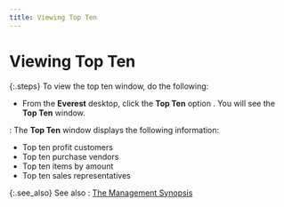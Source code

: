 ```yaml
---
title: Viewing Top Ten
---
```


# Viewing Top Ten


{:.steps}
To view the top ten window, do the following:

- From the **Everest** desktop, click the **Top 
 Ten** option . You will see the **Top 
 Ten** window.

: The **Top Ten**  window displays the following information:

- Top ten profit  customers
- Top ten purchase  vendors
- Top ten items  by amount
- Top ten sales  representatives



{:.see_also}
See also
: [The Management  Synopsis]({{site.wwe_baseurl}}/everest-client/main-window/management-synopsis/the_management_synopsis.html)
